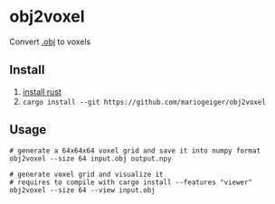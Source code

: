 # obj2voxel
Convert [.obj](https://en.wikipedia.org/wiki/Wavefront_.obj_file) to voxels

## Install
1. [install rust](https://www.rustup.rs/)
2. `cargo install --git https://github.com/mariogeiger/obj2voxel`

## Usage

    # generate a 64x64x64 voxel grid and save it into numpy format
    obj2voxel --size 64 input.obj output.npy
    
    # generate voxel grid and visualize it
    # requires to compile with cargo install --features "viewer"
    obj2voxel --size 64 --view input.obj
